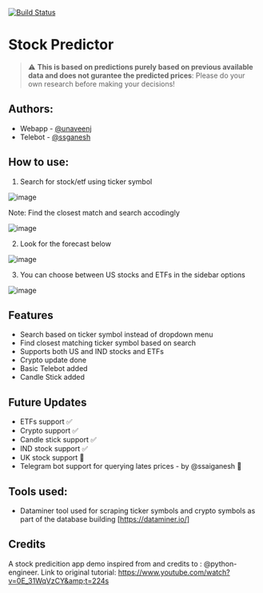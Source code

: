 [![Build Status](https://travis-ci.org/joemccann/dillinger.svg?branch=master)](https://share.streamlit.io/unaveenj/stock-prediction-web-app/main.py)

# Stock Predictor
> :warning: **This is based on predictions purely based on previous available data and does not gurantee the predicted prices**: Please do your own research before making your decisions!
## Authors: 
- Webapp - [@unaveenj](https://github.com/unaveenj)
- Telebot - [@ssganesh](https://github.com/ssaiganesh)
## How to use:
1. Search for stock/etf using ticker symbol

  ![image](https://i.ibb.co/555RwHL/tsla.png)

Note: Find the closest match and search accodingly

  ![image](https://i.ibb.co/fSNW86F/select.png)

2. Look for the forecast below

  ![image](https://i.ibb.co/M8S7xMq/options.png)

3. You can choose between US stocks and ETFs in the sidebar options

  ![image](https://i.ibb.co/f9q2QWg/forecast.png)

## Features
- Search based on ticker symbol instead of dropdown menu
- Find closest matching ticker symbol based on search
- Supports both US and IND stocks and ETFs
- Crypto update done
- Basic Telebot added
- Candle Stick added

## Future Updates
- ETFs support ✅
- Crypto support ✅
- Candle stick support ✅
- IND stock support ✅
- UK stock support 🚧
- Telegram bot support for querying lates prices - by @ssaiganesh  🚧


## Tools used:
 - Dataminer tool used for scraping ticker symbols and crypto symbols as part of the database building [https://dataminer.io/]

## Credits
A stock predicition app demo inspired from and credits to : @python-engineer. 
Link to original tutorial: https://www.youtube.com/watch?v=0E_31WqVzCY&amp;t=224s
